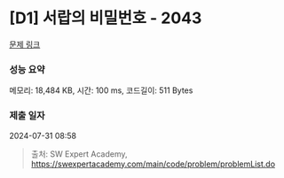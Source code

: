 # [D1] 서랍의 비밀번호 - 2043 

[문제 링크](https://swexpertacademy.com/main/code/problem/problemDetail.do?contestProbId=AV5QJ_8KAx8DFAUq) 

### 성능 요약

메모리: 18,484 KB, 시간: 100 ms, 코드길이: 511 Bytes

### 제출 일자

2024-07-31 08:58



> 출처: SW Expert Academy, https://swexpertacademy.com/main/code/problem/problemList.do